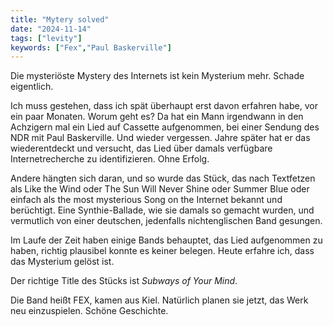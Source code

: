 ```yaml
---
title: "Mytery solved"
date: "2024-11-14"
tags: ["levity"]
keywords: ["Fex","Paul Baskerville"]
---
```

Die mysteriöste Mystery des Internets ist kein Mysterium mehr. Schade eigentlich.

Ich muss gestehen, dass ich spät überhaupt erst davon erfahren habe, vor ein paar Monaten. Worum geht es? Da hat ein Mann irgendwann in den Achzigern mal ein Lied auf Cassette aufgenommen, bei einer Sendung des NDR mit Paul Baskerville. Und wieder vergessen. Jahre später hat er das wiederentdeckt und versucht, das Lied über damals verfügbare Internetrecherche zu identifizieren. Ohne Erfolg. 

Andere hängten sich daran, und so wurde das Stück, das nach Textfetzen als Like the Wind oder The Sun Will Never Shine oder Summer Blue oder einfach als the most mysterious Song on the Internet bekannt und berüchtigt. Eine Synthie-Ballade, wie sie damals so gemacht wurden, und vermutlich von einer deutschen, jedenfalls nichtenglischen Band gesungen.

Im Laufe der Zeit haben einige Bands behauptet, das Lied aufgenommen zu haben, richtig plausibel konnte es keiner belegen. Heute erfahre ich, dass das Mysterium gelöst ist.

Der richtige Title des Stücks ist *Subways of Your Mind*.

Die Band heißt FEX, kamen aus Kiel. Natürlich planen sie jetzt, das Werk neu einzuspielen. Schöne Geschichte.
